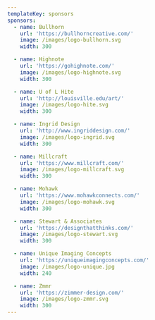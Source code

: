 ```yaml
---
templateKey: sponsors
sponsors:
  - name: Bullhorn
    url: 'https://bullhorncreative.com/'
    image: /images/logo-bullhorn.svg
    width: 300

  - name: Highnote
    url: 'https://gohighnote.com/'
    image: /images/logo-highnote.svg
    width: 300

  - name: U of L Hite
    url: 'http://louisville.edu/art/'
    image: /images/logo-hite.svg
    width: 300

  - name: Ingrid Design
    url: 'http://www.ingriddesign.com/'
    image: /images/logo-ingrid.svg
    width: 300

  - name: Millcraft
    url: 'https://www.millcraft.com/'
    image: /images/logo-millcraft.svg
    width: 300

  - name: Mohawk
    url: 'https://www.mohawkconnects.com/'
    image: /images/logo-mohawk.svg
    width: 300

  - name: Stewart & Associates
    url: 'https://designthatthinks.com/'
    image: /images/logo-stewart.svg
    width: 300

  - name: Unique Imaging Concepts
    url: 'https://uniqueimagingconcepts.com/'
    image: /images/logo-unique.jpg
    width: 240

  - name: Zmmr
    url: 'https://zimmer-design.com/'
    image: /images/logo-zmmr.svg
    width: 300
---
```


